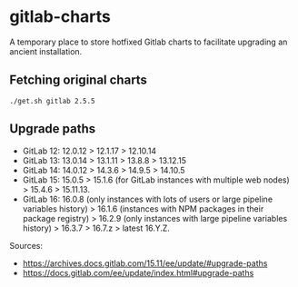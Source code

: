 # gitlab-charts

A temporary place to store hotfixed Gitlab charts to facilitate upgrading an ancient installation.

## Fetching original charts

```
./get.sh gitlab 2.5.5
```

## Upgrade paths

* GitLab 12: 12.0.12 > 12.1.17 > 12.10.14
* GitLab 13: 13.0.14 > 13.1.11 > 13.8.8 > 13.12.15
* GitLab 14: 14.0.12 > 14.3.6 > 14.9.5 > 14.10.5
* GitLab 15: 15.0.5 > 15.1.6 (for GitLab instances with multiple web nodes) > 15.4.6 > 15.11.13.
* GitLab 16: 16.0.8 (only instances with lots of users or large pipeline variables history) > 16.1.6 (instances with NPM packages in their package registry) > 16.2.9 (only instances with large pipeline variables history) > 16.3.7 > 16.7.z > latest 16.Y.Z. 

Sources:
* https://archives.docs.gitlab.com/15.11/ee/update/#upgrade-paths
* https://docs.gitlab.com/ee/update/index.html#upgrade-paths
